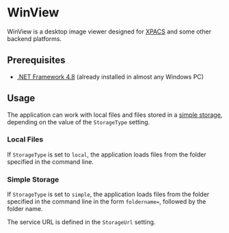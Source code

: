 ﻿# WinView

WinView is a desktop image viewer designed for [XPACS](https://iberisoft.github.io/XPacs.doc) and some other backend platforms.

## Prerequisites

* [.NET Framework 4.8](https://dotnet.microsoft.com/en-us/download/dotnet-framework/net48) (already installed in almost any Windows PC)

## Usage

The application can work with local files and files stored in a [simple storage](https://github.com/iberisoft/x-view-simple-storage),
depending on the value of the `StorageType` setting.

### Local Files

If `StorageType` is set to `local`, the application loads files from the folder specified in the command line.

### Simple Storage

If `StorageType` is set to `simple`, the application loads files from the folder specified in the command line in the form `foldername=`, followed by the folder name.

The service URL is defined in the `StorageUrl` setting.
